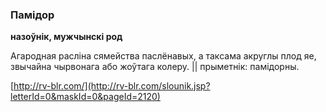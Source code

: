 ### Памідор
**назоўнік, мужчынскі род**

Агародная расліна сямейства паслёнавых, а таксама акруглы плод яе, звычайна чырвонага або жоўтага колеру. || прыметнік: памідорны.

<a rel="author">[http://rv-blr.com/](http://rv-blr.com/slounik.jsp?letterId=0&maskId=0&pageId=2120)</a>
